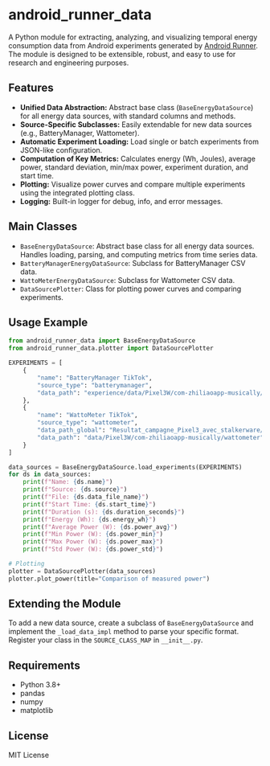 # android_runner_data

A Python module for extracting, analyzing, and visualizing temporal energy consumption data from Android experiments generated by [Android Runner](https://github.com/S2-group/android-runner). The module is designed to be extensible, robust, and easy to use for research and engineering purposes.

## Features
- **Unified Data Abstraction:** Abstract base class (`BaseEnergyDataSource`) for all energy data sources, with standard columns and methods.
- **Source-Specific Subclasses:** Easily extendable for new data sources (e.g., BatteryManager, Wattometer).
- **Automatic Experiment Loading:** Load single or batch experiments from JSON-like configuration.
- **Computation of Key Metrics:** Calculates energy (Wh, Joules), average power, standard deviation, min/max power, experiment duration, and start time.
- **Plotting:** Visualize power curves and compare multiple experiments using the integrated plotting class.
- **Logging:** Built-in logger for debug, info, and error messages.

## Main Classes
- `BaseEnergyDataSource`: Abstract base class for all energy data sources. Handles loading, parsing, and computing metrics from time series data.
- `BatteryManagerEnergyDataSource`: Subclass for BatteryManager CSV data.
- `WattoMeterEnergyDataSource`: Subclass for Wattometer CSV data.
- `DataSourcePlotter`: Class for plotting power curves and comparing experiments.

## Usage Example
```python
from android_runner_data import BaseEnergyDataSource
from android_runner_data.plotter import DataSourcePlotter

EXPERIMENTS = [
    {
        "name": "BatteryManager TikTok",
        "source_type": "batterymanager",
        "data_path": "experience/data/Pixel3W/com-zhiliaoapp-musically/batterymanager"
    },
    {
        "name": "WattoMeter TikTok",
        "source_type": "wattometer",
        "data_path_global": "Resultat_campagne_Pixel3_avec_stalkerware/TikTok/output",
        "data_path": "data/Pixel3W/com-zhiliaoapp-musically/wattometer"
    }
]

data_sources = BaseEnergyDataSource.load_experiments(EXPERIMENTS)
for ds in data_sources:
    print(f"Name: {ds.name}")
    print(f"Source: {ds.source}")
    print(f"File: {ds.data_file_name}")
    print(f"Start Time: {ds.start_time}")
    print(f"Duration (s): {ds.duration_seconds}")
    print(f"Energy (Wh): {ds.energy_wh}")
    print(f"Average Power (W): {ds.power_avg}")
    print(f"Min Power (W): {ds.power_min}")
    print(f"Max Power (W): {ds.power_max}")
    print(f"Std Power (W): {ds.power_std}")

# Plotting
plotter = DataSourcePlotter(data_sources)
plotter.plot_power(title="Comparison of measured power")
```

## Extending the Module
To add a new data source, create a subclass of `BaseEnergyDataSource` and implement the `_load_data_impl` method to parse your specific format. Register your class in the `SOURCE_CLASS_MAP` in `__init__.py`.

## Requirements
- Python 3.8+
- pandas
- numpy
- matplotlib

## License
MIT License
